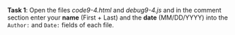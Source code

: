 **Task 1**: Open the files _code9-4.html_ and _debug9-4.js_ and in the comment section enter your **name** (First + Last) and the **date** (MM/DD/YYYY) into the `Author:` and `Date:` fields of each file.
